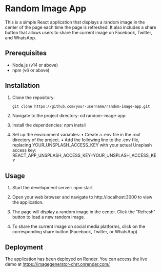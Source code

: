# Random Image App

This is a simple React application that displays a random image in the center of the page each time the page is refreshed. It also includes a share button that allows users to share the current image on Facebook, Twitter, and WhatsApp.

## Prerequisites

- Node.js (v14 or above)
- npm (v6 or above)

## Installation

1. Clone the repository:

   ```shell
   git clone https://github.com/your-username/random-image-app.git

2. Navigate to the project directory:
cd random-image-app

3. Install the dependencies:
npm install

4. Set up the environment variables:
•	Create a .env file in the root directory of the project.
•	Add the following line to the .env file, replacing YOUR_UNSPLASH_ACCESS_KEY with your actual Unsplash access key:
  REACT_APP_UNSPLASH_ACCESS_KEY=YOUR_UNSPLASH_ACCESS_KEY
  
## Usage
1. Start the development server:
npm start
2. Open your web browser and navigate to http://localhost:3000 to view the application.

3. The page will display a random image in the center. Click the "Refresh" button to load a new random image.

4. To share the current image on social media platforms, click on the corresponding share button (Facebook, Twitter, or WhatsApp).

## Deployment
The application has been deployed on Render. You can access the live demo at https://imagegenerator-chrr.onrender.com/
